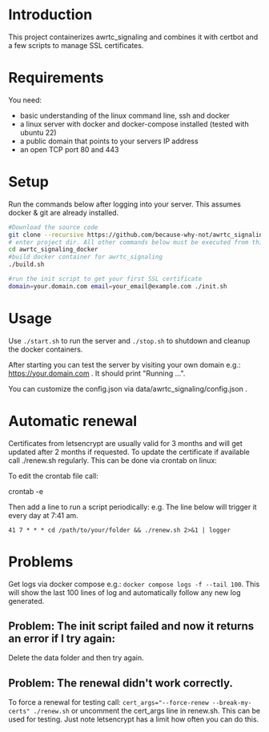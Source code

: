 # Introduction
This project containerizes awrtc_signaling and combines it with certbot and a few scripts to manage SSL certificates.

# Requirements
You need:
* basic understanding of the linux command line, ssh and docker
* a linux server with docker and docker-compose installed (tested with ubuntu 22) 
* a public domain that points to your servers IP address
* an open TCP port 80 and 443

# Setup
Run the commands below after logging into your server. This assumes docker & git are already installed. 
```bash
#Download the source code
git clone --recursive https://github.com/because-why-not/awrtc_signaling_docker
# enter project dir. All other commands below must be executed from this folder
cd awrtc_signaling_docker
#build docker container for awrtc_signaling
./build.sh

#run the init script to get your first SSL certificate
domain=your.domain.com email=your_email@example.com ./init.sh
```

# Usage
Use `./start.sh` to run the server and `./stop.sh` to shutdown and cleanup the docker containers. 

After starting you can test the server by visiting your own domain e.g.: https://your.domain.com . It should print "Running ...". 

You can customize the config.json via data/awrtc_signaling/config.json .

# Automatic renewal

Certificates from letsencrypt are usually valid for 3 months and will get updated after 2 months if requested. 
To update the certificate if available call ./renew.sh regularly. This can be done via crontab on linux:

To edit the crontab file call:

crontab -e

Then add a line to run a script periodically:
e.g. The line below will trigger it every day at 7:41 am. 


`41 7 * * * cd /path/to/your/folder && ./renew.sh 2>&1 | logger`


# Problems

Get logs via docker compose e.g.: `docker compose logs -f --tail 100`. This will show the last 100 lines of log and automatically follow any new log generated. 

## Problem: The init script failed and now it returns an error if I try again:
Delete the data folder and then try again. 



## Problem: The renewal didn't work correctly. 
To force a renewal for testing call:
`cert_args="--force-renew --break-my-certs" ./renew.sh`
or uncomment the cert_args line in renew.sh. This can be used for testing. Just note letsencrypt has a limit how often you can do this. 



